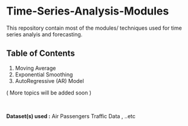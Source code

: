 # Time-Series-Analysis-Modules


This repository contain most of the modules/ techniques used for time series analyis and forecasting. 

## Table of Contents
1. Moving Average
2. Exponential Smoothing <br>
3. AutoRegressive (AR) Model

( More topics will be added soon )

<br>



<b> Dataset(s) used :</b> Air Passengers Traffic Data , ..etc

